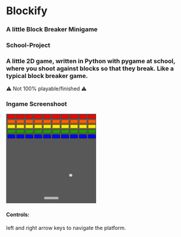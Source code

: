 # Blockify
### A little Block Breaker Minigame

### School-Project

### A little 2D game, written in Python with pygame at school, where you shoot against blocks so that they break. Like a typical block breaker game.

⚠️ Not 100% playable/finished ⚠️

### Ingame Screenshoot
<img src="resources/images/blockify-example-ingame-screenshot.png" height="242px">

#### Controls:
left and right arrow keys to navigate the platform.
